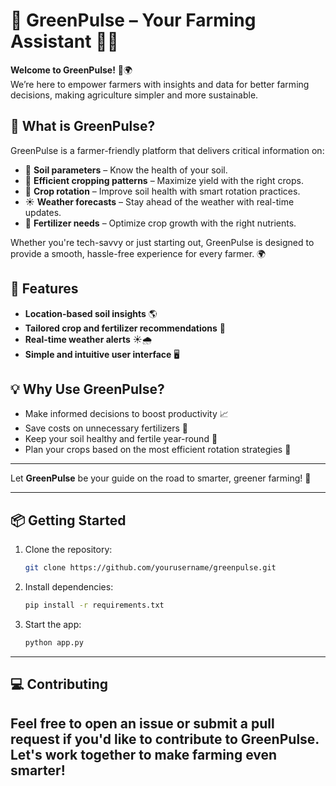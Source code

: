 

# 🌱 GreenPulse – Your Farming Assistant 🧑‍🌾

**Welcome to GreenPulse!** 🚜🌍  
We’re here to empower farmers with insights and data for better farming decisions, making agriculture simpler and more sustainable.

## 🚀 What is GreenPulse?

GreenPulse is a farmer-friendly platform that delivers critical information on:
- 🌾 **Soil parameters** – Know the health of your soil.
- 🍂 **Efficient cropping patterns** – Maximize yield with the right crops.
- 🔄 **Crop rotation** – Improve soil health with smart rotation practices.
- ☀️ **Weather forecasts** – Stay ahead of the weather with real-time updates.
- 🌿 **Fertilizer needs** – Optimize crop growth with the right nutrients.

Whether you're tech-savvy or just starting out, GreenPulse is designed to provide a smooth, hassle-free experience for every farmer. 🌍

## 🌟 Features
- **Location-based soil insights** 🌎
- **Tailored crop and fertilizer recommendations** 🌾
- **Real-time weather alerts** ☀️🌧️
- **Simple and intuitive user interface** 🖥️

## 💡 Why Use GreenPulse?
- Make informed decisions to boost productivity 📈
- Save costs on unnecessary fertilizers 💸
- Keep your soil healthy and fertile year-round 🌱
- Plan your crops based on the most efficient rotation strategies 🔄

---

Let **GreenPulse** be your guide on the road to smarter, greener farming! 🌿

---

## 📦 Getting Started

1. Clone the repository:  
   ```bash
   git clone https://github.com/yourusername/greenpulse.git
   ```

2. Install dependencies:  
   ```bash
   pip install -r requirements.txt
   ```

3. Start the app:  
   ```bash
   python app.py
   ```

---

## 💻 Contributing
Feel free to open an issue or submit a pull request if you'd like to contribute to GreenPulse. Let's work together to make farming even smarter!
---
